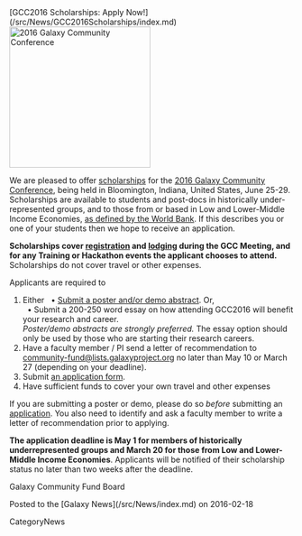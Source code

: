 <div class='newsItemHeader'>[GCC2016 Scholarships: Apply Now!](/src/News/GCC2016Scholarships/index.md)</div>

<div class='right'>
<a href='https://gcc2016.iu.edu/'><img src="https://gcc2016.iu.edu/img/gcc2016-logo.png" alt="2016 Galaxy Community Conference" width="250" /></a>
</div>

We are pleased to offer [scholarships](https://docs.google.com/forms/d/1IbMoNcA6z31a8hvqjSdfQRIQ92wo-HxXvA5uk0UilnQ/viewform) for the [2016 Galaxy Community Conference](http://gcc2016.iu.edu/), being held in Bloomington, Indiana, United States, June 25-29.  Scholarships are available to students and post-docs in historically under-represented groups, and to those from or based in Low and Lower-Middle Income Economies, [as defined by the World Bank](http://bit.ly/1nO82wD).  If this describes you or one of your students then we hope to receive an application.

**Scholarships cover [registration](http://gcc2016.iu.edu/registration) and [lodging](http://gcc2016.iu.edu/location) during the GCC Meeting, and for any Training or Hackathon events the applicant chooses to attend.**  Scholarships do not cover travel or other expenses.

Applicants are required to

1. Either
  &nbsp; &bull; [Submit a poster and/or demo abstract](http://bit.ly/gcc2016abssub).  Or,<br />
  &nbsp; &bull; Submit a 200-250 word essay on how attending GCC2016 will benefit your research and career.<br />
  *Poster/demo abstracts are strongly preferred.*  The essay option should only be used by those who are starting their research careers.
1. Have a faculty member / PI send a letter of recommendation to community-fund@lists.galaxyproject.org no later than May 10 or March 27 (depending on your deadline).
1. Submit [an application form](https://docs.google.com/forms/d/1IbMoNcA6z31a8hvqjSdfQRIQ92wo-HxXvA5uk0UilnQ/viewform).
1. Have sufficient funds to cover your own travel and other expenses

If you are submitting a poster or demo, please do so *before* submitting an [application](https://docs.google.com/forms/d/1IbMoNcA6z31a8hvqjSdfQRIQ92wo-HxXvA5uk0UilnQ/viewform).  You also need to identify and ask a faculty member to write a letter of recommendation prior to applying.

**The application deadline is May 1 for members of historically underrepresented groups and March 20 for those from Low and Lower-Middle Income Economies**.  Applicants will be notified of their scholarship status no later than two weeks after the deadline.

Galaxy Community Fund Board
<div class='newsItemFooter'>Posted to the [Galaxy News](/src/News/index.md) on 2016-02-18</div>

CategoryNews
